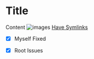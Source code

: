 

 # Title
Content 
![images](https://github.com/unicorn.png)
[Have Symlinks](http://undertale.com)




- [x] Myself Fixed

- [x] Root Issues
